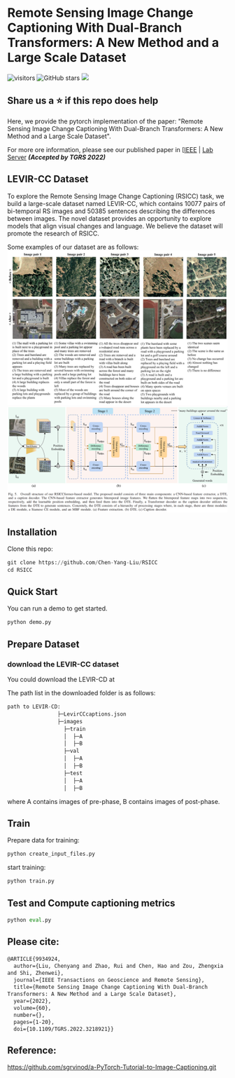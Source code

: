 # Remote Sensing Image Change Captioning With Dual-Branch Transformers: A New Method and a Large Scale Dataset
![visitors](https://visitor-badge.glitch.me/badge?page_id=Chen-Yang-Liu.RSICC.visitor)
![GitHub stars](https://badgen.net/github/stars/Chen-Yang-Liu/RSICC)
[![](https://img.shields.io/badge/code--license-MIT-brightgreen)](#License)

## Share us a :star: if this repo does help

Here, we provide the pytorch implementation of the paper: "Remote Sensing Image Change Captioning With Dual-Branch Transformers: A New Method and a Large Scale Dataset". 

For more ore information, please see our published paper in [[IEEE](https://ieeexplore.ieee.org/document/9934924) | [Lab Server](http://levir.buaa.edu.cn/publications/ChangeCaptioning.pdf)  ***(Accepted by TGRS 2022)***


## LEVIR-CC Dataset
To explore the Remote Sensing Image Change Captioning (RSICC) task, we build a large-scale dataset named LEVIR-CC, which contains 10077 pairs of bi-temporal RS images and 50385 sentences describing the differences between images. The novel dataset provides an opportunity to explore models that align visual changes and language. We believe the dataset will promote the research of RSICC. 

Some examples of our dataset are as follows:
![dataset_example](Example/dataset_example.png)
![RSICCformer_structure](Example/RSICCformer_structure.png)


## Installation
Clone this repo:
```python
git clone https://github.com/Chen-Yang-Liu/RSICC
cd RSICC
```

## Quick Start
You can run a demo to get started.
```python
python demo.py
```
## Prepare Dataset
### download the LEVIR-CC dataset
You could download the LEVIR-CD at

The path list in the downloaded folder is as follows:
```python
path to LEVIR-CD:
                ├─LevirCCcaptions.json
                ├─images
                  ├─train
                  │  ├─A
                  │  ├─B
                  ├─val
                  │  ├─A
                  │  ├─B
                  ├─test
                  │  ├─A
                  │  ├─B
```
where A contains images of pre-phase, B contains images of post-phase.

## Train
Prepare data for training:
```python
python create_input_files.py
```
start training:
```python
python train.py
```
## Test and Compute captioning metrics
```python
python eval.py
```

## Please cite: 
```
@ARTICLE{9934924,
  author={Liu, Chenyang and Zhao, Rui and Chen, Hao and Zou, Zhengxia and Shi, Zhenwei},
  journal={IEEE Transactions on Geoscience and Remote Sensing}, 
  title={Remote Sensing Image Change Captioning With Dual-Branch Transformers: A New Method and a Large Scale Dataset}, 
  year={2022},
  volume={60},
  number={},
  pages={1-20},
  doi={10.1109/TGRS.2022.3218921}}
```
## Reference:
https://github.com/sgrvinod/a-PyTorch-Tutorial-to-Image-Captioning.git


